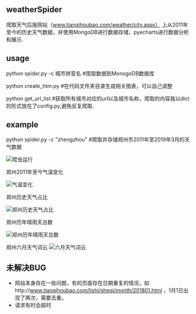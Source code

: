 ## weatherSpider
爬取天气后报网站（www.tianqihoubao.com/weather/city.aspx） 上从2011年至今的历史天气数据，并使用MongoDB进行数据存储，pyecharts进行数据分析和展示.
## usage
python spider.py -c 城市拼音名   #爬取数据到MonogoDB数据库

python create_htm.py   #在代码文件夹目录生成相关图表，可以自己调整

python get_url_list #获取所有城市对应的url以及城市名称，爬取的内容我以dict的形式放在了config.py,避免反复爬取.





## example
python spider.py  -c  "zhengzhou"  #爬取并存储郑州市2011年至2019年3月的天气数据

![爬虫运行](https://www.stayw1thme.xyz/usr/uploads/2019/04/3484431250.png)

郑州2011年至今气温变化

![气温变化](https://www.stayw1thme.xyz/usr/uploads/2019/04/2697402371.png
)

郑州历史天气占比

![郑州历史天气占比](https://www.stayw1thme.xyz/usr/uploads/2019/04/2345370710.png)

郑州历年晴雨天总数

![郑州历年晴雨天总数](https://www.stayw1thme.xyz/usr/uploads/2019/04/1015283070.png)

郑州六月天气词云
![六月天气词云](https://www.stayw1thme.xyz/usr/uploads/2019/04/1615476831.png)

## 未解决BUG
* 网站本身存在一些问题，有的页面存在日期重复的情况，如http://www.tianqihoubao.com/lishi/sheqi/month/201801.html ，1月1日出现了两次，需要去重。
* 请求有时会超时
